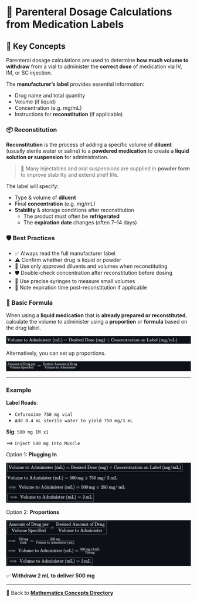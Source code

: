# 🧪 Parenteral Dosage Calculations from Medication Labels

<!-- 
## Reference

Pharmacy Calculations, 6e; Morton Publishing | Chapter 24
-->

## 🔑 Key Concepts

Parenteral dosage calculations are used to determine **how much volume to withdraw** from a vial to administer the **correct dose** of medication via IV, IM, or SC injection.

The **manufacturer’s label** provides essential information:

- Drug name and total quantity
- Volume (if liquid)
- Concentration (e.g. mg/mL)
- Instructions for **reconstitution** (if applicable)

### 📦 Reconstitution

**Reconstitution** is the process of adding a specific volume of **diluent** (usually sterile water or saline) to a **powdered medication** to create a **liquid solution or suspension** for administration.

> 🚨 Many injectables and oral suspensions are supplied in **powder form** to improve stability and extend shelf life.

The label will specify:

- Type & volume of **diluent**
- Final **concentration** (e.g. mg/mL)
- **Stability** & storage conditions after reconstitution
  - The product must often be **refrigerated**
  - The **expiration date** changes (often 7–14 days)

### 🛡️ Best Practices

- ✅ Always read the full manufacturer label
- ⚠️ Confirm whether drug is liquid or powder
- 🧪 Use only approved diluents and volumes when reconstituting
- 🛡️ Double-check concentration after reconstitution before dosing
- 📏 Use precise syringes to measure small volumes
- 🧊 Note expiration time post-reconstitution if applicable

### 🧮 Basic Formula

When using a **liquid medication** that is **already prepared or reconstituted**, calculate the volume to administer using a **proportion** or **formula** based on the drug label.

![formula1](./img/medication_labels/formula1.PNG)
<!-- ${\text{Volume to Administer (mL)} = {\text{Desired Dose (mg)}} \div {\text{Concentration on Label (mg/mL)}}}$ -->

Alternatively, you can set up proportions.

![formula2](./img/medication_labels/formula2.PNG)
<!-- ${\frac{\text{Amount of Drug per}}{\text{Volume Specified}} = \frac{\text{Desired Amount of Drug}}{\text{Volume to Administer}}}$ -->

---

### Example

**Label Reads**:

- `Cefuroxime 750 mg vial`
- `Add 8.4 mL sterile water to yield 750 mg/3 mL`

**Sig**: `500 mg IM x1`

==> `Inject 500 mg Into Muscle`

Option 1: **Plugging In**

![Option 1](./img/medication_labels/e1_o1.PNG)
<!-- $\boxed{\text{Volume to Administer (mL)} = {\text{Desired Dose (mg)}} \div {\text{Concentration on Label (mg/mL)}}}$

${\text{Volume to Administer (mL)} = {500 \, \text{mg}} \div {\text{750 mg/ 3 mL}}}$

${\implies \text{Volume to Administer (mL)} = {500 \, \text{mg}} \div {\text{250 mg/ mL}}}$

$\boxed{\implies \text{Volume to Administer (mL)} = 2 \, \text{mL}}$ -->

Option 2: **Proportions**

![Option 2](./img/medication_labels/e1_o2.PNG)
<!-- $\boxed{\frac{\text{Amount of Drug per}}{\text{Volume Specified}} = \frac{\text{Desired Amount of Drug}}{\text{Volume to Administer}}}$

${\implies \frac{750 \, \text{mg}}{3 \, \text{mL}} = \frac{500 \, \text{mg}}{\text{Volume to Administer (mL)}}}$

${\implies \text{Volume to Administer (mL)} = \frac{500 \, \text{mg} \times 3 \, \text{mL}}{750 \, \text{mg}}}$

$\boxed{\implies \text{Volume to Administer (mL)} = 2 \, \text{mL}}$ -->

✅ **Withdraw 2 mL to deliver 500 mg**

---

🔗 Back to [**Mathematics Concepts Directory**](./readme.md)

